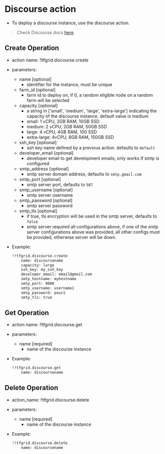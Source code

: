 # Discourse action

- To deploy a discourse instance, use the discourse action.

> Check Discourse docs [here](https://manual.grid.tf/weblets/weblets_discourse.html)

## Create Operation

- action name: !!tfgrid.discourse.create
- parameters:
  - name [optional]
    - identifier for the instance, must be unique
  - farm_id [optional]
    - farm id to deploy on, if 0, a random eligible node on a random farm will be selected
  - capacity [optional]
    - a string in ['small', 'medium', 'large', 'extra-large'] indicating the capacity of the discourse instance. default value is medium
    - small: 1 vCPU, 2GB RAM, 10GB SSD
    - medium: 2 vCPU, 2GB RAM, 50GB SSD
    - large: 4 vCPU, 4GB RAM, 100 SSD
    - extra-large: 4vCPU, 8GB RAM, 150GB SSD
  - ssh_key [optional]
    - ssh key name defined by a previous action. defaults to `default`
  - developer_email [optional]
    - developer email to get development emails, only works if smtp is configured
  - smtp_address [optional]
    - smtp server domain address, defaults to `smtp.gmail.com`
  - smtp_port [optional]
    - smtp server port, defaults to `587`
  - smtp_username [optional]
    - smtp server username
  - smtp_password [optional]
    - smtp server password
  - smtp_tls [optional]
    - if true, tls encryption will be used in the smtp server, defaults to `false`
    - smtp server required all configurations above, if one of the smtp server configurations above was provided, all other configs must be provided, otherwise server will be down.

- Example:
  
  ```md
  !!tfgrid.discourse.create
      name: discoursename
      capacity: large
      ssh_key: my_ssh_key
      developer_email: email@gmail.com
      smtp_hostname: myhostname
      smtp_port: 9000
      smtp_username: username1
      smtp_password: pass1
      smtp_tls: true
  ```

## Get Operation

- action name: !!tfgrid.discourse.get
- parameters:
  - name [required]
    - name of the discourse instance

- Example:
  
  ```md
  !!tfgrid.discourse.get
      name: discoursename
  ```

## Delete Operation

- action_name: !!tfgrid.discourse.delete
- parameters:
  - name [required]
    - name of the discourse instance

- Example:
  
  ```md
  !!tfgrid.discourse.delete
      name: discoursename
  ```
